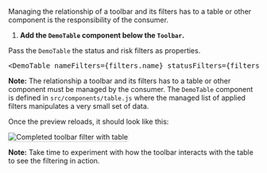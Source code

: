 Managing the relationship of a toolbar and its filters has to a table or other component is the responsibility of the consumer.

1) <strong>Add the `DemoTable` component below the `Toolbar`.</strong>

Pass the `DemoTable` the status and risk filters as properties.

<pre class="file" data-target="clipboard">
&lt;DemoTable nameFilters={filters.name} statusFilters={filters.status} riskFilters={filters.risk} clearAllFilters={this.onDelete}/&gt;
</pre>

<strong>Note:</strong> The relationship a toolbar and its filters has to a table or other component must be managed by the consumer. The `DemoTable` component is defined in `src/components/table.js` where the managed list of applied filters manipulates a very small set of data.

Once the preview reloads, it should look like this:

<img src="toolbar-filter/assets/final.png" alt="Completed toolbar filter with table" style="box-shadow: rgba(3, 3, 3, 0.2) 0px 1.25px 2.5px 0px;" />

<strong> Note:</strong> Take time to experiment with how the toolbar interacts with the table to see the filtering in action.
